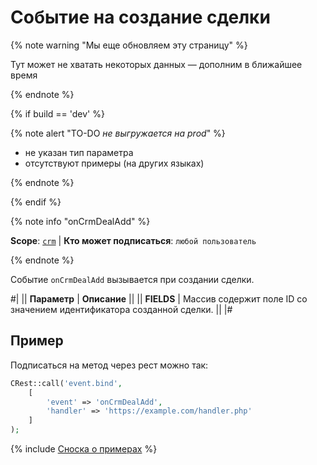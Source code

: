 # Cобытие на создание сделки

{% note warning "Мы еще обновляем эту страницу" %}

Тут может не хватать некоторых данных — дополним в ближайшее время

{% endnote %}

{% if build == 'dev' %}

{% note alert "TO-DO _не выгружается на prod_" %}

- не указан тип параметра
- отсутствуют примеры (на других языках)

{% endnote %}

{% endif %}

{% note info "onCrmDealAdd" %}

**Scope**: [`crm`](../../../scopes/permissions.md) | **Кто может подписаться**: `любой пользователь`

{% endnote %}

Событие `onCrmDealAdd` вызывается при создании сделки.

#|
|| **Параметр** | **Описание** ||
|| **FIELDS** | Массив содержит поле ID со значением идентификатора созданной сделки. ||
|#

## Пример

Подписаться на метод через рест можно так:

```php
CRest::call('event.bind',
    [
        'event' => 'onCrmDealAdd',
        'handler' => 'https://example.com/handler.php'
    ]
);
```

{% include [Сноска о примерах](../../../../_includes/examples.md) %}